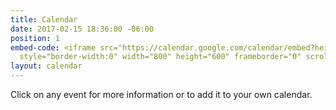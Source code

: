 ```yaml
---
title: Calendar
date: 2017-02-15 18:36:00 -06:00
position: 1
embed-code: <iframe src="https://calendar.google.com/calendar/embed?height=600&amp;wkst=1&amp;bgcolor=#fafafa&amp;src=3d0gc9vjc11s8k4p1tdiqt65d7sbl8td%40import.calendar.google.com&amp;color=%235A6986&amp;src=s96i9uhot6vb1b05a3ep63r55c%40group.calendar.google.com&amp;color=%23A32929&amp;ctz=America%2FChicago"
  style="border-width:0" width="800" height="600" frameborder="0" scrolling="no"></iframe>
layout: calendar
---
```


Click on any event for more information or to add it to your own calendar.